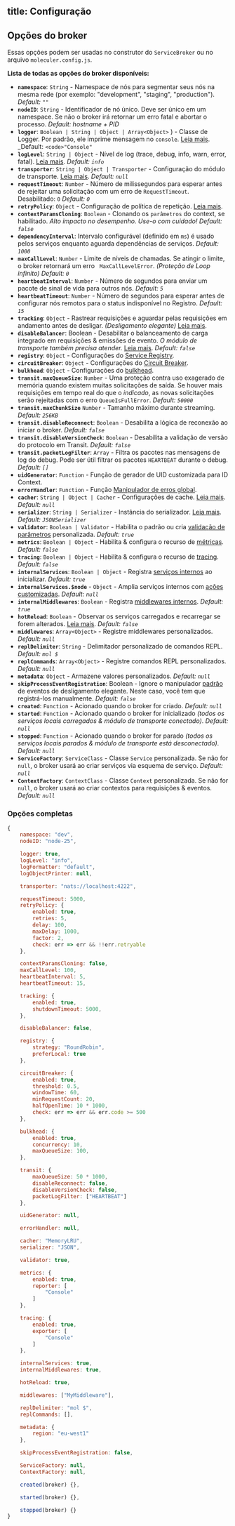 title: Configuração
---
## Opções do broker
Essas opções podem ser usadas no construtor do `ServiceBroker` ou no arquivo `moleculer.config.js`.

**Lista de todas as opções do broker disponíveis:**

* **`namespace`**: `String` - Namespace de nós para segmentar seus nós na mesma rede (por exemplo: "development", "staging", "production"). _Default: `""`_
* **`nodeID`**: `String` - Identificador de nó único. Deve ser único em um namespace. Se não o broker irá retornar um erro fatal e abortar o processo. _Default: hostname + PID_
* **`logger`**: `Boolean | String | Object | Array<Object>`  ) - Classe de Logger. Por padrão, ele imprime mensagem no `console`. [Leia mais](logging.html). _Default: `<code>"Console"`</li>
* **`logLevel`**: `String | Object` - Nível de log (trace, debug, info, warn, error, fatal). [Leia mais](logging.html). _Default: `info`_
* **`transporter`**: `String | Object | Transporter` - Configuração do módulo de transporte. [Leia mais](networking.html).  _Default: `null`_
* **`requestTimeout`**: `Number` - Número de milissegundos para esperar antes de rejeitar uma solicitação com um erro de `RequestTimeout`. Desabilitado: `0` _Default: `0`_
* **`retryPolicy`**: `Object` - Configuração de política de repetição. [Leia mais](fault-tolerance.html#Retry).
* **`contextParamsCloning`**: `Boolean` - Clonando os `parâmetros` do context, se habilitado. _Alto impacto no desempenho. Use-o com cuidado!_ _Default: `false`_
* **`dependencyInterval`**: Intervalo configurável (definido em `ms`) é usado pelos serviços enquanto aguarda dependências de serviços. _Default: `1000`_
* **`maxCallLevel`**: `Number` - Limite de níveis de chamadas. Se atingir o limite, o broker retornará um erro ` MaxCallLevelError`. _(Proteção de Loop infinito)_ _Default: `0`_
* **`heartbeatInterval`**: `Number` - Número de segundos para enviar um pacote de sinal de vida para outros nós. _Default: `5`_
* **`heartbeatTimeout`**: `Number` - Número de segundos para esperar antes de configurar nós remotos para o status indisponível no Registro. _Default: `15`_
* **`tracking`**: `Object` - Rastrear requisições e aguardar pelas requisições em andamento antes de desligar. _(Desligamento elegante)_ [Leia mais](context.html#Context-tracking).
* **`disableBalancer`**: Boolean - Desabilitar o balanceamento de carga integrado em requisições & emissões de evento. _O módulo de transporte também precisa atender._ [Leia mais](networking.html#Disabled-balancer). _Default: `false`_
* **`registry`**: `Object` - Configurações do [Service Registry](registry.html).
* **`circuitBreaker`**: `Object` - Configurações do [Circuit Breaker](fault-tolerance.html#Circuit-Breaker).
* **`bulkhead`**: `Object` - Configurações do [bulkhead](fault-tolerance.html#Bulkhead).
* **`transit.maxQueueSize`**: `Number` - Uma proteção contra uso exagerado de memória quando existem muitas solicitações de saída. Se houver mais requisições em tempo real do que o _indicado_, as novas solicitações serão rejeitadas com o erro `QueueIsFullError`. _Default: `50000`_
* **`transit.maxChunkSize`** `Number` - Tamanho máximo durante streaming.  _Default: `256KB`_
* **`transit.disableReconnect`**: `Boolean` - Desabilita a lógica de reconexão ao iniciar o broker. _Default: `false`_
* **`transit.disableVersionCheck`**: `Boolean` - Desabilita a validação de versão do protocolo em Transit. _Default: `false`_
* **`transit.packetLogFilter`**: `Array` - Filtra os pacotes nas mensagens de log do debug. Pode ser útil filtrar os pacotes `HEARTBEAT` durante o debug. _Default: `[]`_
* **`uidGenerator`**: `Function` - Função de gerador de UID customizada para ID Context.
* **`errorHandler`**: `Function` - Função [Manipulador de erros global](broker.html#Global-error-handler).
* **`cacher`**: `String | Object | Cacher` - Configurações de cache. [Leia mais](caching.html). _Default: `null`_
* **`serializer`**: `String | Serializer` - Instância do serializador. [Leia mais](networking.html). _Default: `JSONSerializer`_
* **`validator`**: `Boolean | Validator` - Habilita o padrão ou cria [validação de parâmetros](validating.html) personalizada. _Default: `true`_
* **`metrics`**: `Boolean | Object` - Habilita & configura o recurso de [métricas](metrics.html). _Default: `false`_
* **`tracing`**: `Boolean | Object` - Habilita & configura o recurso de [tracing](tracing.html). _Default: `false`_
* **`internalServices`**: `Boolean | Object` - Registra [serviços internos](services.html#Internal-Services) ao inicializar. _Default: `true`_
* **`internalServices.$node`** - `Object` - Amplia serviços internos com [ações customizadas](services.html#Extending). _Default: `null`_
* **`internalMiddlewares`**: `Boolean` - Registra [middlewares internos](middlewares.html#Internal-middlewares). _Default: `true`_
* **`hotReload`**: `Boolean` - Observar os serviços carregados e recarregar se forem alterados. [Leia mais](services.html#Hot-Reloading-Services). _Default: `false`_
* **`middlewares`**: `Array<Object>` - Registre middlewares personalizados. _Default: `null`_
* **`replDelimiter`**: `String` - Delimitador personalizado de comandos REPL. _Default: `mol $`_
* **`replCommands`**: `Array<Object>` - Registre comandos REPL personalizados. _Default: `null`_
* **`metadata`**: `Object` - Armazene valores personalizados. _Default: `null`_
* **`skipProcessEventRegistration`**: Boolean - Ignore o manipulador [padrão](https://github.com/moleculerjs/moleculer/blob/master/src/service-broker.js#L234) de eventos de desligamento elegante. Neste caso, você tem que registrá-los manualmente. _Default: `false`_
* **`created`**: `Function` - Acionado quando o broker for criado. _Default: `null`_
* **`started`**: `Function` - Acionado quando o broker for inicializado _(todos os serviços locais carregados & módulo de transporte conectado)_. _Default: `null`_
* **`stopped`**: `Function` - Acionado quando o broker for parado _(todos os serviços locais parados & módulo de transporte está desconectado)_. _Default: `null`_
* **`ServiceFactory`**: `ServiceClass` - Classe `Service` personalizada. Se não for `null`, o broker usará ao criar serviços via esquema de serviço. _Default: `null`_
* **`ContextFactory`**: `ContextClass` - Classe `Context` personalizada. Se não for `null`, o broker usará ao criar contextos para requisições & eventos. _Default: `null`_</ul>

### Opções completas
```js
{
    namespace: "dev",
    nodeID: "node-25",

    logger: true,
    logLevel: "info",
    logFormatter: "default",
    logObjectPrinter: null,

    transporter: "nats://localhost:4222",

    requestTimeout: 5000,
    retryPolicy: {
        enabled: true,
        retries: 5,
        delay: 100,
        maxDelay: 1000,
        factor: 2,
        check: err => err && !!err.retryable
    },

    contextParamsCloning: false,
    maxCallLevel: 100,
    heartbeatInterval: 5,
    heartbeatTimeout: 15,

    tracking: {
        enabled: true,
        shutdownTimeout: 5000,
    },

    disableBalancer: false,

    registry: {
        strategy: "RoundRobin",
        preferLocal: true
    },

    circuitBreaker: {
        enabled: true,
        threshold: 0.5,
        windowTime: 60,
        minRequestCount: 20,
        halfOpenTime: 10 * 1000,
        check: err => err && err.code >= 500
    },   

    bulkhead: {
        enabled: true,
        concurrency: 10,
        maxQueueSize: 100,
    },

    transit: {
        maxQueueSize: 50 * 1000,
        disableReconnect: false,
        disableVersionCheck: false,
        packetLogFilter: ["HEARTBEAT"]
    },

    uidGenerator: null,

    errorHandler: null,

    cacher: "MemoryLRU",
    serializer: "JSON",

    validator: true,

    metrics: {
        enabled: true,
        reporter: [
            "Console"
        ]
    },

    tracing: {
        enabled: true,
        exporter: [
            "Console"
        ]
    },

    internalServices: true,
    internalMiddlewares: true,

    hotReload: true,

    middlewares: ["MyMiddleware"],

    replDelimiter: "mol $",
    replCommands: [],

    metadata: {
        region: "eu-west1"
    },

    skipProcessEventRegistration: false,

    ServiceFactory: null,
    ContextFactory: null,

    created(broker) {},

    started(broker) {},

    stopped(broker) {}
}
```
